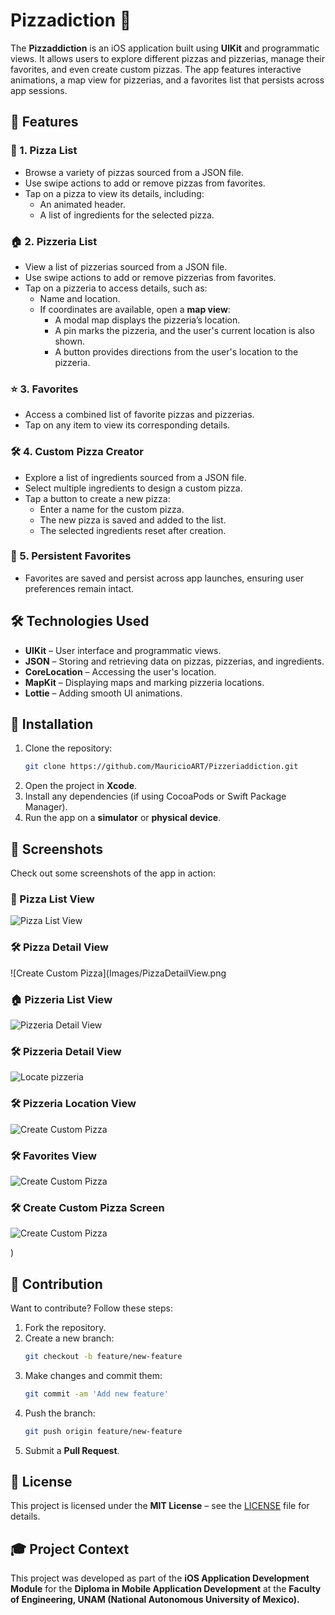 # Pizzadiction 🍕

The **Pizzaddiction** is an iOS application built using **UIKit** and programmatic views. It allows users to explore different pizzas and pizzerias, manage their favorites, and even create custom pizzas. The app features interactive animations, a map view for pizzerias, and a favorites list that persists across app sessions.

## 📌 Features

### 🍕 1. Pizza List
- Browse a variety of pizzas sourced from a JSON file.
- Use swipe actions to add or remove pizzas from favorites.
- Tap on a pizza to view its details, including:
  - An animated header.
  - A list of ingredients for the selected pizza.

### 🏠 2. Pizzeria List
- View a list of pizzerias sourced from a JSON file.
- Use swipe actions to add or remove pizzerias from favorites.
- Tap on a pizzeria to access details, such as:
  - Name and location.
  - If coordinates are available, open a **map view**:
    - A modal map displays the pizzeria’s location.
    - A pin marks the pizzeria, and the user's current location is also shown.
    - A button provides directions from the user's location to the pizzeria.

### ⭐ 3. Favorites
- Access a combined list of favorite pizzas and pizzerias.
- Tap on any item to view its corresponding details.

### 🛠️ 4. Custom Pizza Creator
- Explore a list of ingredients sourced from a JSON file.
- Select multiple ingredients to design a custom pizza.
- Tap a button to create a new pizza:
  - Enter a name for the custom pizza.
  - The new pizza is saved and added to the list.
  - The selected ingredients reset after creation.

### 🔄 5. Persistent Favorites
- Favorites are saved and persist across app launches, ensuring user preferences remain intact.

## 🛠️ Technologies Used
- **UIKit** – User interface and programmatic views.
- **JSON** – Storing and retrieving data on pizzas, pizzerias, and ingredients.
- **CoreLocation** – Accessing the user's location.
- **MapKit** – Displaying maps and marking pizzeria locations.
- **Lottie** – Adding smooth UI animations.

## 🚀 Installation

1. Clone the repository:
   ```bash
   git clone https://github.com/MauricioART/Pizzeriaddiction.git
   ```
2. Open the project in **Xcode**.
3. Install any dependencies (if using CocoaPods or Swift Package Manager).
4. Run the app on a **simulator** or **physical device**.

## 📸 Screenshots
Check out some screenshots of the app in action:

### 🍕 Pizza List View
![Pizza List View](Images/PizzasView.png)

### 🛠️ Pizza Detail View
![Create Custom Pizza](Images/PizzaDetailView.png

### 🏠 Pizzeria List View 
![Pizzeria Detail View](Images/PizzeriasView.png)

### 🛠️ Pizzeria Detail View
![Locate pizzeria](Images/PizzeriaDetailView.png)

### 🛠️ Pizzeria Location View
![Create Custom Pizza](Images/PizzeriaLocationView.png)


### 🛠️ Favorites View
![Create Custom Pizza](Images/FavoritesView.png)

### 🛠️ Create Custom Pizza Screen
![Create Custom Pizza](Images/CustomePizzaViewScaled.png)

)

## 🤝 Contribution
Want to contribute? Follow these steps:

1. Fork the repository.
2. Create a new branch:
   ```bash
   git checkout -b feature/new-feature
   ```
3. Make changes and commit them:
   ```bash
   git commit -am 'Add new feature'
   ```
4. Push the branch:
   ```bash
   git push origin feature/new-feature
   ```
5. Submit a **Pull Request**.

## 📜 License
This project is licensed under the **MIT License** – see the [LICENSE](LICENSE) file for details.

## 🎓 Project Context
This project was developed as part of the **iOS Application Development Module** for the **Diploma in Mobile Application Development** at the **Faculty of Engineering, UNAM (National Autonomous University of Mexico).**


